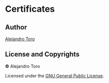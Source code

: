 # Certificates

## Author

[Alejandro Toro](https://github.com/Skullzo)

## License and Copyrights

**©** Alejandro Toro 

Licensed under the [GNU General Public License](https://github.com/Skullzo/Code/blob/main/LICENSE).
